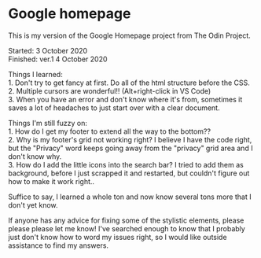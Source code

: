 Google homepage
====

This is my version of the Google Homepage project from The Odin Project.  

Started: 3 October 2020  
Finished: ver.1 4 October 2020  

Things I learned:  
    1. Don't try to get fancy at first. Do all of the html structure before the CSS.  
    2. Multiple cursors are wonderful!! (Alt+right-click in VS Code)  
    3. When you have an error and don't know where it's from, sometimes it saves a lot of headaches to just start over with a clear document.  

Things I'm still fuzzy on:  
    1. How do I get my footer to extend all the way to the bottom??  
    2. Why is my footer's grid not working right? I believe I have the code right, but the "Privacy" word keeps going away from the "privacy" grid area and I don't know why.  
    3. How do I add the little icons into the search bar? I tried to add them as background, before I just scrapped it and restarted, but couldn't figure out how to make it work right..  

Suffice to say, I learned a whole ton and now know several tons more that I don't yet know.  

If anyone has any advice for fixing some of the stylistic elements, please please please let me know! I've searched enough to know that I probably just don't know how to word my issues right, so I would like outside assistance to find my answers.
